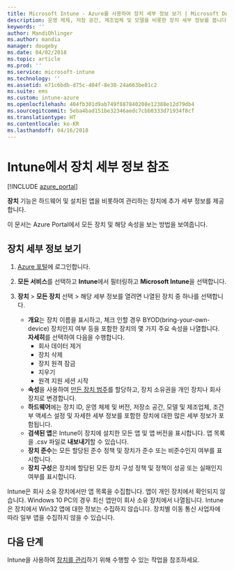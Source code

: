 ```yaml
---
title: Microsoft Intune - Azure를 사용하여 장치 세부 정보 보기 | Microsoft Docs
description: 운영 체제, 저장 공간, 제조업체 및 모델을 비롯한 장치 세부 정보를 봅니다. Azure에서 Microsoft Intune을 사용하여 설치된 앱의 목록을 가져오고, 준수 정책을 확인하고, TeamViewer를 설정합니다. 관리하는 장치의 인벤토리 보기와 유사합니다.
keywords: ''
author: MandiOhlinger
ms.author: mandia
manager: dougeby
ms.date: 04/02/2018
ms.topic: article
ms.prod: ''
ms.service: microsoft-intune
ms.technology: ''
ms.assetid: e71c6bdb-d75c-404f-8e38-24a663be81c2
ms.suite: ems
ms.custom: intune-azure
ms.openlocfilehash: 404fb301d9ab749f887840208e12388e12d79db4
ms.sourcegitcommit: 5eba4bad151be32346aedc7cbb0333d71934f8cf
ms.translationtype: HT
ms.contentlocale: ko-KR
ms.lasthandoff: 04/16/2018
---
```

# <a name="see-device-details-in-intune"></a>Intune에서 장치 세부 정보 참조

[!INCLUDE [azure_portal](./includes/azure_portal.md)]

**장치** 기능은 하드웨어 및 설치된 앱을 비롯하여 관리하는 장치에 추가 세부 정보를 제공합니다.

이 문서는 Azure Portal에서 모든 장치 및 해당 속성을 보는 방법을 보여줍니다.

## <a name="view-the-device-details"></a>장치 세부 정보 보기

1. [Azure 포털](https://portal.azure.com)에 로그인합니다.
2. **모든 서비스**를 선택하고 **Intune**에서 필터링하고 **Microsoft Intune**을 선택합니다.
3. **장치** > **모든 장치** 선택 > 해당 세부 정보를 열려면 나열된 장치 중 하나를 선택합니다.

   - **개요**는 장치 이름을 표시하고, 체크 인할 경우 BYOD(bring-your-own-device) 장치인지 여부 등을 포함한 장치의 몇 가지 주요 속성을 나열합니다. **자세히**를 선택하여 다음을 수행합니다.
     - 회사 데이터 제거
     - 장치 삭제
     - 장치 원격 잠금
     - 지우기
     - 원격 지원 세션 시작
   - **속성**을 사용하여 [만든 장치 범주](device-group-mapping.md)를 할당하고, 장치 소유권을 개인 장치나 회사 장치로 변경합니다.
   - **하드웨어**에는 장치 ID, 운영 체제 및 버전, 저장소 공간, 모델 및 제조업체, 조건부 액세스 설정 및 자세한 세부 정보를 포함한 장치에 대한 많은 세부 정보가 포함됩니다.
   - **검색된 앱**은 Intune이 장치에 설치한 모든 앱 및 앱 버전을 표시합니다. 앱 목록을 .csv 파일로 **내보내기**할 수 있습니다.
   - **장치 준수**는 모든 할당된 준수 정책 및 장치가 준수 또는 비준수인지 여부를 표시합니다.
   - **장치 구성**은 장치에 할당된 모든 장치 구성 정책 및 정책이 성공 또는 실패인지 여부를 표시합니다.

Intune은 회사 소유 장치에서만 앱 목록을 수집합니다. 앱이 개인 장치에서 확인되지 않습니다. Windows 10 PC의 경우 최신 앱만이 회사 소유 장치에서 나열됩니다. Intune은 장치에서 Win32 앱에 대한 정보는 수집하지 않습니다. 장치별 이동 통신 사업자에 따라 일부 앱을 수집하지 않을 수 있습니다.

## <a name="next-steps"></a>다음 단계
Intune을 사용하여 [장치를 관리](device-management.md)하기 위해 수행할 수 있는 작업을 참조하세요.
